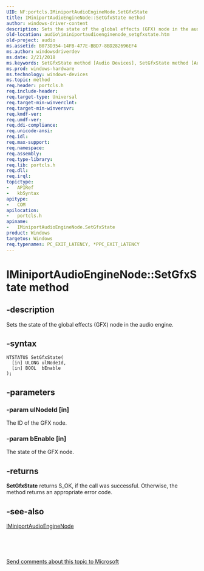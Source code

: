 ```yaml
---
UID: NF:portcls.IMiniportAudioEngineNode.SetGfxState
title: IMiniportAudioEngineNode::SetGfxState method
author: windows-driver-content
description: Sets the state of the global effects (GFX) node in the audio engine.
old-location: audio\iminiportaudioenginenode_setgfxstate.htm
old-project: audio
ms.assetid: B073D354-14FB-477E-BBD7-8BD282696EF4
ms.author: windowsdriverdev
ms.date: 2/21/2018
ms.keywords: SetGfxState method [Audio Devices], SetGfxState method [Audio Devices], IMiniportAudioEngineNode interface, audio.iminiportaudioenginenode_setgfxstate, IMiniportAudioEngineNode interface [Audio Devices], SetGfxState method, IMiniportAudioEngineNode::SetGfxState, portcls/IMiniportAudioEngineNode::SetGfxState, IMiniportAudioEngineNode, SetGfxState
ms.prod: windows-hardware
ms.technology: windows-devices
ms.topic: method
req.header: portcls.h
req.include-header: 
req.target-type: Universal
req.target-min-winverclnt: 
req.target-min-winversvr: 
req.kmdf-ver: 
req.umdf-ver: 
req.ddi-compliance: 
req.unicode-ansi: 
req.idl: 
req.max-support: 
req.namespace: 
req.assembly: 
req.type-library: 
req.lib: portcls.h
req.dll: 
req.irql: 
topictype:
-	APIRef
-	kbSyntax
apitype:
-	COM
apilocation:
-	portcls.h
apiname:
-	IMiniportAudioEngineNode.SetGfxState
product: Windows
targetos: Windows
req.typenames: PC_EXIT_LATENCY, *PPC_EXIT_LATENCY
---
```


# IMiniportAudioEngineNode::SetGfxState method


## -description


Sets the state of the global effects (GFX) node in the audio engine.


## -syntax


````
NTSTATUS SetGfxState(
  [in] ULONG ulNodeId,
  [in] BOOL  bEnable
);
````


## -parameters




### -param ulNodeId [in]

The ID of the GFX node.


### -param bEnable [in]

The state of the GFX node.


## -returns



<b>SetGfxState</b> returns S_OK, if the call was successful. Otherwise, the method returns an appropriate error code.




## -see-also

<a href="..\portcls\nn-portcls-iminiportaudioenginenode.md">IMiniportAudioEngineNode</a>



 

 

<a href="mailto:wsddocfb@microsoft.com?subject=Documentation%20feedback [audio\audio]:%20IMiniportAudioEngineNode::SetGfxState method%20 RELEASE:%20(2/21/2018)&amp;body=%0A%0APRIVACY STATEMENT%0A%0AWe use your feedback to improve the documentation. We don't use your email address for any other purpose, and we'll remove your email address from our system after the issue that you're reporting is fixed. While we're working to fix this issue, we might send you an email message to ask for more info. Later, we might also send you an email message to let you know that we've addressed your feedback.%0A%0AFor more info about Microsoft's privacy policy, see http://privacy.microsoft.com/en-us/default.aspx." title="Send comments about this topic to Microsoft">Send comments about this topic to Microsoft</a>

